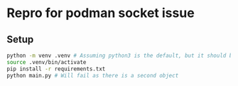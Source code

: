 # Repro for podman socket issue

## Setup

```bash
python -m venv .venv # Assuming python3 is the default, but it should be!
source .venv/bin/activate
pip install -r requirements.txt
python main.py # Will fail as there is a second object
```

